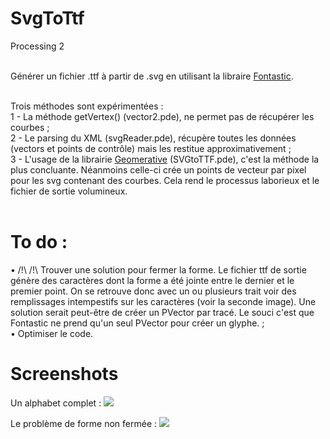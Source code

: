 SvgToTtf
========

Processing 2<br/><br/>

Générer un fichier .ttf à partir de .svg en utilisant la libraire <a href="http://code.andreaskoller.com/libraries/fontastic/" target="_blank">Fontastic</a>.<br/><br/>

Trois méthodes sont expérimentées : <br/>
1 - La méthode getVertex() (vector2.pde), ne permet pas de récupérer les courbes ;<br/>
2 - Le parsing du XML (svgReader.pde), récupère toutes les données (vectors et points de contrôle) mais les restitue   approximativement ;<br/>
3 - L'usage de la librairie <a href="http://www.ricardmarxer.com/geomerative/" target="_blank">Geomerative</a> (SVGtoTTF.pde), c'est la méthode la plus concluante. Néanmoins celle-ci crée un points de vecteur par pixel pour les svg contenant des courbes. Cela rend le processus laborieux et le fichier de sortie volumineux.<br/><br/>
  
To do :
=======
• /!\ /!\ Trouver une solution pour fermer la forme. Le fichier ttf de sortie génère des caractères dont la forme a été jointe entre le dernier et le premier point. On se retrouve donc avec un ou plusieurs trait voir des remplissages intempestifs sur les caractères (voir la seconde image). Une solution serait peut-être de créer un PVector par tracé. Le souci c'est que Fontastic ne prend qu'un seul PVector pour créer un glyphe. ;<br/>
• Optimiser le code.


Screenshots
===========

Un alphabet complet :
<img src="https://github.com/EtienneOz/SvgToTtf/blob/master/Fontes/BasicFract-V1/bin/screenshot.png?raw=true"/>

Le problème de forme non fermée :
<img src="https://github.com/EtienneOz/SvgToTtf/blob/master/Fontes/geomeratest2/bin/screenshot.png?raw=true"/>
